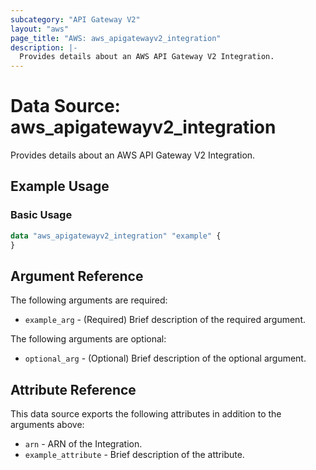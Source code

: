 ```yaml
---
subcategory: "API Gateway V2"
layout: "aws"
page_title: "AWS: aws_apigatewayv2_integration"
description: |-
  Provides details about an AWS API Gateway V2 Integration.
---
```

<!---
Documentation guidelines:
- Begin data source descriptions with "Provides details about..."
- Use simple language and avoid jargon
- Focus on brevity and clarity
- Use present tense and active voice
- Don't begin argument/attribute descriptions with "An", "The", "Defines", "Indicates", or "Specifies"
- Boolean arguments should begin with "Whether to"
- Use "example" instead of "test" in examples
--->

# Data Source: aws_apigatewayv2_integration

Provides details about an AWS API Gateway V2 Integration.

## Example Usage

### Basic Usage

```terraform
data "aws_apigatewayv2_integration" "example" {
}
```

## Argument Reference

The following arguments are required:

* `example_arg` - (Required) Brief description of the required argument.

The following arguments are optional:

* `optional_arg` - (Optional) Brief description of the optional argument.

## Attribute Reference

This data source exports the following attributes in addition to the arguments above:

* `arn` - ARN of the Integration.
* `example_attribute` - Brief description of the attribute.
